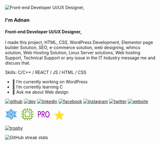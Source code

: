 
![Front-end Developer Ui/UX Designer,]([https://pbs.twimg.com/profile_banners/940302517170139136/1668346612/600x200](https://adnanalemran.github.io/cv/img/banner.png))
###  I'm Adnan
#### Front-end Developer Ui/UX Designer,
I made this project, HTML, CSS, WordPress Development, Elementor page builder Solution, SEO, e-commerce solution, web designing, whmcs solution, Web Hosting Solution, Linux Server solutions, Web hosting Support, Technical Support or any issue in the IT Industry message me and discuss that.

Skills: C/C++ / REACT / JS / HTML / CSS

- 🔭 I’m currently working on WordPress  
- 🌱 I’m currently learning C 
- 💬 Ask me about Web design 


[<img src='https://cdn.jsdelivr.net/npm/simple-icons@3.0.1/icons/github.svg' alt='github' height='40'>](https://github.com/adnanalemran)  [<img src='https://cdn.jsdelivr.net/npm/simple-icons@3.0.1/icons/dev-dot-to.svg' alt='dev' height='40'>](https://dev.to/https://dev.to/adnanalemran)  [<img src='https://cdn.jsdelivr.net/npm/simple-icons@3.0.1/icons/linkedin.svg' alt='linkedin' height='40'>](https://www.linkedin.com/in/https://bd.linkedin.com/in/md-adnan-al-emran/)  [<img src='https://cdn.jsdelivr.net/npm/simple-icons@3.0.1/icons/facebook.svg' alt='facebook' height='40'>](https://www.facebook.com/https://www.facebook.com/adnan.fb)  [<img src='https://cdn.jsdelivr.net/npm/simple-icons@3.0.1/icons/instagram.svg' alt='instagram' height='40'>](https://www.instagram.com/https://www.instagram.com/adnan.al.emran//)  [<img src='https://cdn.jsdelivr.net/npm/simple-icons@3.0.1/icons/twitter.svg' alt='twitter' height='40'>](https://twitter.com/https://twitter.com/AdnanAlEmran1)  [<img src='https://cdn.jsdelivr.net/npm/simple-icons@3.0.1/icons/icloud.svg' alt='website' height='40'>](https://adnanalemran.github.io/cv/)  

<a href='https://archiveprogram.github.com/'><img src='https://raw.githubusercontent.com/acervenky/animated-github-badges/master/assets/acbadge.gif' width='40' height='40'></a> <a href='https://docs.github.com/en/developers'><img src='https://raw.githubusercontent.com/acervenky/animated-github-badges/master/assets/devbadge.gif' width='40' height='40'></a> <a href='https://github.com/pricing'><img src='https://raw.githubusercontent.com/acervenky/animated-github-badges/master/assets/pro.gif' width='40' height='40'></a> <a href='https://stars.github.com/'><img src='https://raw.githubusercontent.com/acervenky/animated-github-badges/master/assets/starbadge.gif' width='35' height='35'></a> 

[![trophy](https://github-profile-trophy.vercel.app/?username=adnanalemran)](https://github.com/ryo-ma/github-profile-trophy)

![GitHub streak stats](https://github-readme-streak-stats.herokuapp.com/?user=adnanalemran)  

